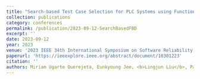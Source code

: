 ```yaml
---
title: "Search-based Test Case Selection for PLC Systems using Functional Block Diagram Programs"
collection: publications
category: conferences
permalink: /publication/2023-09-12-SearchBasedFBD
excerpt: ''
date: 2023-09-12
year: 2023
venue: '2023 IEEE 34th International Symposium on Software Reliability Engineering (ISSRE)'
paperurl: 'https://ieeexplore.ieee.org/abstract/document/10301223'
citation: ''
authors: Miriam Ugarte Querejeta, Eunkyoung Jee, <b>Lingjun Liu</b>, Pablo Valle, Aitor Arrieta, Miren Illarramendi Rezabal
---
```

